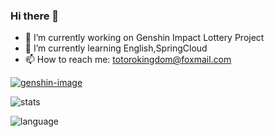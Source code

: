 ### Hi there 👋
<!--
**TotoroKingdom/totorokingdom** is a ✨ _special_ ✨ repository because its `README.md` (this file) appears on your GitHub profile.

Here are some ideas to get you started:

- 🔭 I’m currently working on Genshin Impact Lottery Project
- 🌱 I’m currently learning springcloud
- 👯 I’m looking to collaborate on ...
- 🤔 I’m looking for help with ...
- 💬 Ask me about ...
- 📫 How to reach me: ...
- 😄 Pronouns: ...
- ⚡ Fun fact: ...
这个人太懒了，以至于他什么也没有留下
--> 
- 🔭 I’m currently working on Genshin Impact Lottery Project
- 🌱 I’m currently learning English,SpringCloud
- 📫 How to reach me: totorokingdom@foxmail.com

[![genshin-image]][genshin-link]

![stats] 

![language]

[stats]: https://github-readme-stats-kallkago.vercel.app/api?username=KallkaGo&show_icons=true&count_private=true&theme=transparent&card_width=470&hide_border=true
[language]: https://github-readme-stats-kallkago.vercel.app/api/top-langs/?username=KallkaGo&hide=css,html,scss,less&theme=transparent&card_width=470&hide_border=true

[genshin-image]: https://genshin-card.himiku.com/rand/203897073.png
[genshin-link]: https://enka.network/u/124435851
